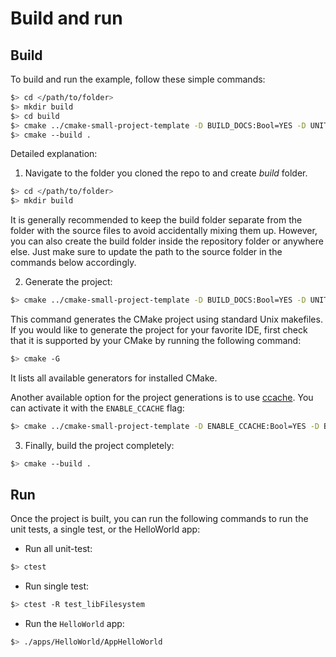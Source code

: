 # Build and run
## Build

To build and run the example, follow these simple commands:

```bash
$> cd </path/to/folder>
$> mkdir build
$> cd build
$> cmake ../cmake-small-project-template -D BUILD_DOCS:Bool=YES -D UNIT_TEST_FRAMEWORK:String=GTEST -D ENABLE_TESTING:Bool=YES
$> cmake --build .
```

Detailed explanation:

1. Navigate to the folder you cloned the repo to and create *build* folder.

```bash
$> cd </path/to/folder>
$> mkdir build
```

It is generally recommended to keep the build folder separate from the folder with the source files to avoid accidentally mixing them up. However, you can also create the build folder inside the repository folder or anywhere else. Just make sure to update the path to the source folder in the commands below accordingly.


2. Generate the project:

```bash
$> cmake ../cmake-small-project-template -D BUILD_DOCS:Bool=YES -D UNIT_TEST_FRAMEWORK:String=GTEST -D ENABLE_TESTING:Bool=YES
```

This command generates the CMake project using standard Unix makefiles. If you would like to generate the project for your favorite IDE, first check that it is supported by your CMake by running the following command:

```bash
$> cmake -G
```

It lists all available generators for installed CMake.

Another available option for the project generations is to use [ccache](https://ccache.dev/). You can activate it with the `ENABLE_CCACHE` flag:

```bash
$> cmake ../cmake-small-project-template -D ENABLE_CCACHE:Bool=YES -D BUILD_DOCS:Bool=YES -D UNIT_TEST_FRAMEWORK:String=GTEST -D ENABLE_TESTING:Bool=YES
```

3. Finally, build the project completely:

```bash
$> cmake --build .
```

## Run

Once the project is built, you can run the following commands to run the unit tests, a single test, or the HelloWorld app:

* Run all unit-test:

```bash
$> ctest
```

* Run single test:

```bash
$> ctest -R test_libFilesystem
```

 * Run the `HelloWorld` app:

```bash
$> ./apps/HelloWorld/AppHelloWorld
```
